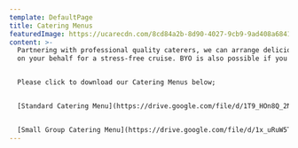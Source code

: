 ```yaml
---
template: DefaultPage
title: Catering Menus
featuredImage: https://ucarecdn.com/8cd84a2b-8d90-4027-9cb9-9ad408a68413/
content: >-
  Partnering with professional quality caterers, we can arrange delicious food
  on your behalf for a stress-free cruise. BYO is also possible if you prefer.


  Please click to download our Catering Menus below;


  [Standard Catering Menu](https://drive.google.com/file/d/1T9_HOn8Q_2NN7F8ldeZEOsjDRD7vPZyn/view?usp=sharing)


  [Small Group Catering Menu](https://drive.google.com/file/d/1x_uRuW5TVB_oK6C_8-Sy4mNST95t0mbX/view?usp=sharing)
---
```

